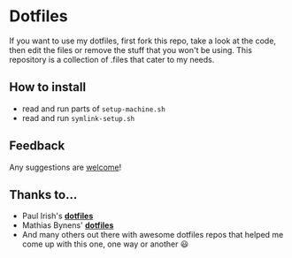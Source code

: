 # Dotfiles
If you want to use my dotfiles, first fork this repo, take a look at the code, then edit the files or remove the stuff that you won't be using. This repository is a collection of .files that cater to my needs.

## How to install
- read and run parts of ```setup-machine.sh```
- read and run ```symlink-setup.sh```

## Feedback
Any suggestions are [welcome](https://github.com/edson-junior/dotfiles/issues)!

## Thanks to...
- Paul Irish's **[dotfiles](https://github.com/paulirish/dotfiles)**
- Mathias Bynens' **[dotfiles](https://github.com/mathiasbynens/dotfiles)**
- And many others out there with awesome dotfiles repos that 
helped me come up with this one, one way or another 😃
